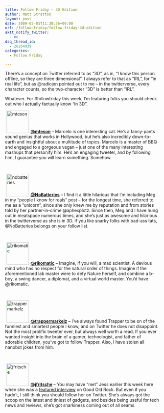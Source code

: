 ```yaml
---
title: Follow Friday – 3D Edition
author: Matt Stratton
layout: post
date: 2009-05-01T11:30:56+00:00
url: /follow-friday/follow-friday-3d-edition
aktt_notify_twitter:
  - no
dsq_thread_id:
  - 28264939
categories:
  - Follow Friday

---
```

There&#8217;s a concept on Twitter referred to as &#8220;3D&#8221;, as in, &#8220;I know this person offline, so they are three dimensional&#8221;. I always refer to that as &#8220;IRL&#8221;, for &#8220;in real life&#8221;, but as @radiojen pointed out to me &#8211; in the twitterverse, every character counts, so the two-character &#8220;3D&#8221; is better than &#8220;IRL&#8221;.

Whatever. For #followfriday this week, I&#8217;m featuring folks you should check out who I actually factually know &#8220;in 3D&#8221;.

<a href="http://twitter.com/mteson" target="_blank"><img class="alignleft size-full wp-image-5186" style="border: 0pt none; margin: 0px 5px;" title="mteson" src="/wp-content/uploads/2009/04/mteson.jpg" alt="mteson" width="73" height="73" /></a><a href="http://twitter.com/mteson" target="_blank"><strong>@mteson</strong></a> &#8211; Marcelo is one interesting cat. He&#8217;s a fancy-pants sound genius that works in Hollywood, but he&#8217;s also incredibly down-to-earth and insightful about a multitude of topics. Marcelo is a master of BBQ and engaged to a gorgeous vegan &#8211; just one of the many interesting mashups that personify him. He&#8217;s an engaging tweeter, and by following him, I guarantee you will learn something. Somehow.
  
<br clear="all" />
  
<a href="http://twitter.com/NoBatteries" target="_blank"><img class="alignleft size-full wp-image-5187" style="border: 0pt none; margin: 0px 5px;" title="nobatteries" src="/wp-content/uploads/2009/04/nobatteries.jpg" alt="nobatteries" width="73" height="73" /></a><a href="http://twitter.com/NoBatteries" target="_blank"><strong>@NoBatteries</strong></a> &#8211; I find it a little hilarious that I&#8217;m including Meg in my &#8220;people I know for reals&#8221; post &#8211; for the longest time, she referred to me as a &#8220;unicorn&#8221;, since she only knew me by reputation and from stories told by her partner-in-crime @aphexplotz. Since then, Meg and I have hung out in meatspace numerous times, and she&#8217;s just as awesome and hilarious in the twitterverse as she is in 3D. If you like snarky folks with bad-ass tats, @NoBatteries belongs on your follow list.
  
<br clear="all" />
  
<a href="http://twitter.com/rikomatic" target="_blank"><img class="alignleft size-full wp-image-5188" style="border: 0pt none; margin: 0px 5px;" title="rikomatic" src="/wp-content/uploads/2009/04/rikomatic.jpg" alt="rikomatic" width="73" height="73" /></a><a href="http://twitter.com/rikomatic" target="_blank"><strong>@rikomatic</strong></a> &#8211; Imagine, if you will, a mad scientist. A devious mind who has no respect for the natural order of things. Imagine if the aforementioned lab master were to defy Nature herself, and combine a b-boy, a swing dancer, a diplomat, and a virtual world master. You&#8217;d have @rikomatic.
  
<br clear="all" />
  
<a href="http://twitter.com/trappermarkelz" target="_blank"><img class="alignleft size-full wp-image-5189" style="border: 0pt none; margin: 0px 5px;" title="trappermarkelz" src="/wp-content/uploads/2009/04/trappermarkelz.jpg" alt="trappermarkelz" width="73" height="73" /></a><a href="http://twitter.com/trappermarkelz" target="_blank"><strong>@trappermarkelz</strong></a> &#8211; I&#8217;ve always found Trapper to be on of the funniest and smartest people I know, and on Twitter he does not disappoint. Not the most prolific tweeter ever, but always well worth a read. If you ever wanted insight into the brain of a gamer, technologist, and father of adorable children, you&#8217;ve got to follow Trapper. Also, I have stolen all nanobot jokes from him.
  
<br clear="all" />
  
<a href="http://twitter.com/jfritsche" target="_blank"><img class="alignleft size-full wp-image-5191" style="border: 0pt none; margin: 0px 5px;" title="jfritsche" src="/wp-content/uploads/2009/04/jfritsche.jpg" alt="jfritsche" width="73" height="73" /></a><a href="http://twitter.com/jfritsche" target="_blank"><strong>@jfritsche</strong></a> &#8211; You may have &#8220;met&#8221; Jess earlier this week here when she was a <a href="/2009/04/27/jessica-fritsche/" target="_blank">featured interview</a> on Good Old Rock. But even if you hadn&#8217;t, I still think you should follow her on Twitter. She&#8217;s always got the scoop on the latest and tiniest of gadgets, and besides being useful for tech news and reviews, she&#8217;s got snarkiness coming out of all seams.
  
<br clear="all" />
